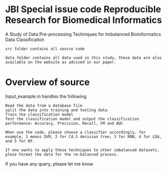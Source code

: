 # JBI Special issue code Reproducible Research for Biomedical Informatics

A Study of Data Pre-processing Techniques for Imbalanced Bioinformatics Data Classification

    src folder contains all source code
    
    data folder contains all data used in this study, these data are also available on the website as advised in our paper.
    
# Overview of source

Input_example.m handles the following

    Read the data from a database file
    split the data into training and testing data
    Train the classification model
    Test the classification model and output the classification performance: Accuracy, Precision, Recall, FM and AUC
    
    When use the code, please choose a classifier accordingly, for example, 1 means SVM, 2 for C4.5 decision tree, 3 for KNN, 4 for LDA, and 5 for RF.

    If one wants to apply these techniques to other imbalanced datasets, plese Format the data for the re-balanced process.
    
If you have any query, please let me know
